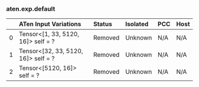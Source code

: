 ### aten.exp.default
|    | ATen Input Variations               | Status   | Isolated   | PCC   | Host   |
|---:|:------------------------------------|:---------|:-----------|:------|:-------|
|  0 | Tensor<[1, 33, 5120, 16]> self = ?  | Removed  | Unknown    | N/A   | N/A    |
|  1 | Tensor<[32, 33, 5120, 16]> self = ? | Removed  | Unknown    | N/A   | N/A    |
|  2 | Tensor<[5120, 16]> self = ?         | Removed  | Unknown    | N/A   | N/A    |

